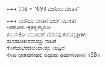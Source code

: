 +++
title = "093 ಮುನಿಯ ಮಾತಿನ"

+++
ಮುನಿಯ ಮಾತಿನ ಬಲೆಗೆ ಸಿಲುಕಿತು  
ಜನಪತಿಯ ಚೈತನ್ಯಮೃಗವೀ  
ತನ ವಚೋ ವರುಷದಲಿ ನೆನೆದವು ಕರಣವೃತ್ತಿಗಳು  
ಮನದಲಂಕುರವಾಯ್ತು ನಾಲಿಗೆ  
ಗೊನೆಯಲೆರಡೆಲೆಯಾಯ್ತು ಯಜ್ಞದ  
ನೆನವು ಭಾರವಣೆಯಲಿ ಬಿದ್ದುದು ಧರ್ಮನಂದನನ      ॥93॥